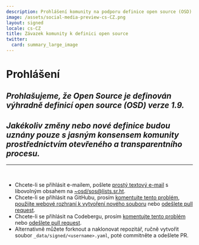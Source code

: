 ```yaml
---
description: Prohlášení komunity na podporu definice open source (OSD) verze 1.9
image: /assets/social-media-preview-cs-CZ.png
layout: signed
locale: cs-CZ
title: Závazek komunity k definici open source
twitter:
  card: summary_large_image
---
```

# **Prohlášení**

## *Prohlašujeme, že Open Source je definován výhradně definicí open source (OSD) verze 1.9.*

## *Jakékoliv změny nebo nové definice budou uznány pouze s jasným konsensem komunity prostřednictvím otevřeného a transparentního procesu.*

---
<br>

- Chcete-li se přihlásit e-mailem, pošlete [prostý textový e-mail](https://useplaintext.email/) s libovolným obsahem na [~osd/sos@lists.sr.ht](mailto:~osd/sos@lists.sr.ht).
- Chcete-li se přihlásit na GitHubu, prosím [komentujte tento problém](https://github.com/OpenSourceDefinition/sos/issues/1), [použijte webové rozhraní k vytvoření nového souboru](https://github.com/OpenSourceDefinition/sos/new/main/_data/signed) nebo [odešlete pull request](https://github.com/OpenSourceDefinition/sos/pulls).
- Chcete-li se přihlásit na Codebergu, prosím [komentujte tento problém](https://codeberg.org/osd/sos/issues/1) nebo [odešlete pull request](https://codeberg.org/osd/sos/pulls).
- Alternativně můžete forknout a naklonovat repozitář, ručně vytvořit soubor `_data/signed/<username>.yaml`, poté commitněte a odešlete PR.